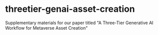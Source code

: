 # threetier-genai-asset-creation
Supplementary materials for our paper titled "A Three-Tier Generative AI Workflow for Metaverse Asset Creation"
